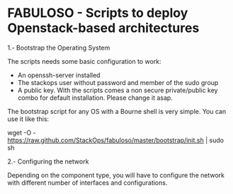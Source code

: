 FABULOSO - Scripts to deploy Openstack-based architectures
==========================================================

1.- Bootstrap the Operating System

The scripts needs some basic configuration to work:
- An openssh-server installed
- The stackops user without password and member of the sudo group
- A public key. With the scripts comes a non secure private/public key combo for default installation. Please change it
  asap.

The bootstrap script for any OS with a Bourne shell is very simple. You can use it like this:

wget -O - https://raw.github.com/StackOps/fabuloso/master/bootstrap/init.sh | sudo sh

2.- Configuring the network

Depending on the component type, you will have to configure the network with different number of interfaces and
configurations.